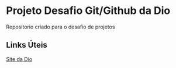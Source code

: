 # Projeto Desafio Git/Github da Dio 
 Repositorio criado para o desafio de projetos

## Links Úteis
[Site da Dio](https://web.dio.me/home)
